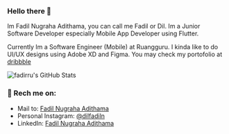 ### Hello there 👋

Im Fadil Nugraha Adithama, you can call me Fadil or Dil.
Im a Junior Software Developer especially Mobile App Developer using Flutter.

Currently Im a Software Engineer (Mobile) at Ruangguru.
I kinda like to do UI/UX designs using Adobe XD and Figma.
You may check my portofolio at [dribbble](https://dribbble.com/fadirru)

![fadirru's GitHub Stats](https://github-readme-stats.vercel.app/api?username=fadirru&&show_icons=true&count_private=true&title_color=6F9EFE&icon_color=A8FE6F&text_color=F0F0FA&bg_color=161616)

### 📧 Rech me on:

- Mail to: [Fadil Nugraha Adithama](mailto:dil.projek@gmail.com)
- Personal Instagram: [@dilfadiln](https://www.instagram.com/dilfadiln/)
- LinkedIn: [Fadil Nugraha Adithama](https://www.linkedin.com/in/adithamafadil/)
